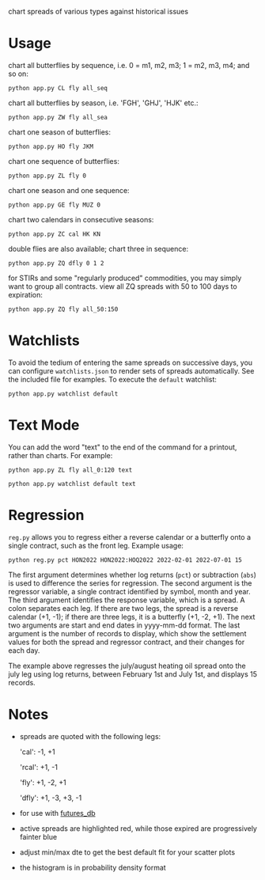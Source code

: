 chart spreads of various types against historical issues

# Usage

chart all butterflies by sequence, i.e. 0 = m1, m2, m3; 1 = m2, m3, m4; and so on:

`python app.py CL fly all_seq`

chart all butterflies by season, i.e. 'FGH', 'GHJ', 'HJK' etc.:

`python app.py ZW fly all_sea`

chart one season of butterflies:

`python app.py HO fly JKM`

chart one sequence of butterflies:

`python app.py ZL fly 0`

chart one season and one sequence:

`python app.py GE fly MUZ 0`

chart two calendars in consecutive seasons:

`python app.py ZC cal HK KN`

double flies are also available; chart three in sequence:

`python app.py ZQ dfly 0 1 2`

for STIRs and some "regularly produced" commodities, you may simply want to group all contracts. view all ZQ spreads with 50 to 100 days to expiration:

`python app.py ZQ fly all_50:150` 

# Watchlists

To avoid the tedium of entering the same spreads on successive days, you can configure `watchlists.json` to render sets of spreads automatically. See the included file for examples. To execute the `default` watchlist:

`python app.py watchlist default`

# Text Mode

You can add the word "text" to the end of the command for a printout, rather than charts. For example:

`python app.py ZL fly all_0:120 text`

`python app.py watchlist default text`

# Regression

`reg.py` allows you to regress either a reverse calendar or a butterfly onto a single contract, such as the front leg. Example usage:

`python reg.py pct HON2022 HON2022:HOQ2022 2022-02-01 2022-07-01 15`

The first argument determines whether log returns (`pct`) or subtraction (`abs`) is used to difference the series for regression. The second argument is the regressor variable, a single contract identified by symbol, month and year. The third argument identifies the response variable, which is a spread. A colon separates each leg. If there are two legs, the spread is a reverse calendar (+1, -1); if there are three legs, it is a butterfly (+1, -2, +1). The next two arguments are start and end dates in yyyy-mm-dd format. The last argument is the number of records to display, which show the settlement values for both the spread and regressor contract, and their changes for each day.

The example above regresses the july/august heating oil spread onto the july leg using log returns, between February 1st and July 1st, and displays 15 records.

# Notes

- spreads are quoted with the following legs: 

    'cal':  -1, +1

    'rcal': +1, -1

    'fly':  +1, -2, +1
    
    'dfly': +1, -3, +3, -1

- for use with [futures_db](https://github.com/toobrien/futures_db)
- active spreads are highlighted red, while those expired are progressively fainter blue
- adjust min/max dte to get the best default fit for your scatter plots
- the histogram is in probability density format